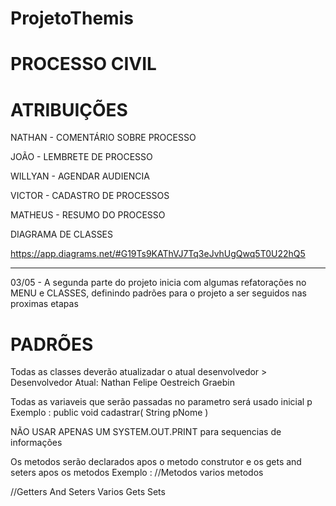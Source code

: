 # ProjetoThemis

# PROCESSO CIVIL


# ATRIBUIÇÕES


NATHAN - COMENTÁRIO SOBRE PROCESSO

JOÃO - LEMBRETE DE PROCESSO

WILLYAN - AGENDAR AUDIENCIA

VICTOR - CADASTRO DE PROCESSOS

MATHEUS - RESUMO DO PROCESSO




DIAGRAMA DE CLASSES

https://app.diagrams.net/#G19Ts9KAThVJ7Tq3eJvhUgQwq5T0U22hQ5

---------------------------------------------------------------------

03/05 - A segunda parte do projeto inicia com algumas refatorações no MENU e CLASSES, definindo padrões para o projeto a ser seguidos nas proximas etapas



# PADRÕES

Todas as classes deverão atualizadar o atual desenvolvedor > Desenvolvedor Atual: Nathan Felipe Oestreich Graebin

Todas as variaveis que serão passadas no parametro será usado inicial p    Exemplo : public void cadastrar( String pNome )

NÃO USAR APENAS UM SYSTEM.OUT.PRINT para sequencias de informações

Os metodos serão declarados apos o metodo construtor e os gets and seters apos os metodos
Exemplo : 
//Metodos
varios metodos


//Getters And Seters
Varios Gets Sets


